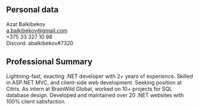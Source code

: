 ## Personal data
Azat Balkibekov\
a.balkibekov@gmail.com\
+375 33 327 10 98\
Discord: abalkibekov#7320
## Professional Summary
Lightning-fast, exacting .NET developer with 2+ years of experience. Skilled in ASP.NET MVC, and client-side web development. Seeking position at Citrix. As intern at BrainWild Global, worked on 10+ projects for SQL database design. Developed and maintained over 20 .NET websites with 100% client satisfaction.